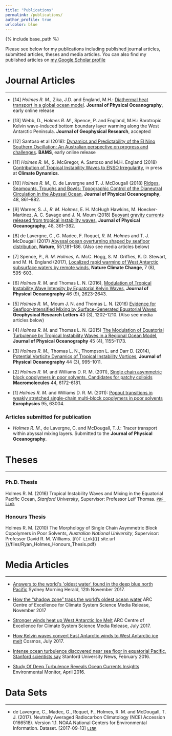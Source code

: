 ```yaml
---
title: "Publications"
permalink: /publications/
author_profile: true
urlcolor: blue
---
```


{% include base_path %}

Please see below for my publications including published journal
articles, submitted articles, theses and media articles. You can also
find my published articles on [my Google Scholar
profile](https://scholar.google.com.au/citations?user=6g3s9ygAAAAJ&hl=en)

# Journal Articles
___

* [14] *Holmes R. M.*, Zika, J.D. and England, M.H.: [Diathermal heat
transport in a global ocean
model](https://doi.org/10.1175/JPO-D-18-0098.1). **Journal of Physical
Oceanography**, early online release

* [13] Webb, D., *Holmes R. M.*, Spence, P. and England, M.H.:
Barotropic Kelvin wave-induced bottom boundary layer warming along the
West Antarctic Peninsula. **Journal of Geophysical Research**,
accepted

* [12] Santoso et al (2018): [Dynamics and Predictability of the El
Nino Southern Oscillation: An Australian perspective on progress and
challenges](https://doi.org/10.1175/BAMS-D-18-0057.1). **BAMS**, early
online release

* [11] *Holmes R. M.*, S. McGregor, A. Santoso and M.H. England (2018)
 [Contribution of Tropical Instability Waves to ENSO
 Irregularity](https://doi.org/10.1007/s00382-018-4217-0), in press at
 **Climate Dynamics**.
 
* [10] *Holmes R. M.*, C. de Lavergne and T. J. McDougall (2018)
 [Ridges, Seamounts, Troughs and Bowls: Topographic Control of the
 Dianeutral Circulation in the Abyssal
 Ocean](https://doi.org/10.1175/JPO-D-17-0141.1), **Journal of
 Physical Oceanography**, 48,
 861–882.
 
* [9] Warner, S. J., *R. M. Holmes*, E. H. McHugh Hawkins,
 M. Hoecker-Martinez, A. C. Savage and J. N. Moum (2018) [Buoyant
 gravity currents released from tropical instability
 waves](https://doi.org/10.1175/JPO-D-17-0144.1), **Journal of
 Physical Oceanography**, 48, 361–382.
 
* [8] de Lavergne, C., G. Madec, F. Roquet, *R. M. Holmes* and
 T. J. McDougall (2017) [Abyssal ocean overturning shaped by seafloor
 distribution](http://dx.doi.org/10.1038/nature24472), **Nature**,
 551,181–186. (Also see media articles below)
 
* [7] Spence, P., *R. M. Holmes*, A. McC. Hogg, S. M. Griffies,
 K. D. Stewart, and M. H. England (2017), [Localized rapid warming of
 West Antarctic subsurface waters by remote
 winds](http://dx.doi.org/10.1038/nclimate3335), **Nature Climate
 Change**, 7 (8), 595-603.
 
* [6] *Holmes R. M.* and Thomas L. N. (2016), [Modulation of Tropical
 Instability Wave Intensity by Equatorial Kelvin
 Waves](http://dx.doi.org/10.1175/JPO-D-16-0064.1), **Journal of
 Physical Oceanography** 46 (9), 2623-2643.
 
* [5] *Holmes R. M.*, Moum J. N. and Thomas L. N. (2016) [Evidence for
 Seafloor-Intensified Mixing by Surface-Generated Equatorial
 Waves](http://dx.doi.org/10.1002/2015GL066472), **Geophysical
 Research Letters** 43 (3), 1202-1210. (Also see media articles below)
 
* [4] *Holmes R. M.* and Thomas L. N. (2015) [The Modulation of
 Equatorial Turbulence by Tropical Instability Waves in a Regional
 Ocean Model](http://dx.doi.org/10.1175/JPO-D-14-0209.1), **Journal of
 Physical Oceanography** 45 (4), 1155–1173.
 
* [3] *Holmes R. M.*, Thomas L. N., Thompson L. and Darr D. (2014),
 [Potential Vorticity Dynamics of Tropical Instability
 Vortices](http://dx.doi.org/10.1175/JPO-D-13-0157.1), **Journal of
 Physical Oceanography** 44 (3), 995–1011.
 
* [2] *Holmes R. M.* and Williams D. R. M. (2011), [Single chain
 asymmetric block copolymers in poor solvents. Candidates for patchy
 colloids](http://dx.doi.org/10.1021/ma200085w) **Macromolecules** 44,
 6172-6181.
 
* [1] *Holmes R. M.* and Williams D. R. M. (2011): [Popout transitions
 in weakly stretched single-chain multi-block copolymers in poor
 solvents](https://doi.org/10.1209/0295-5075/95/63004) **Europhysics**
 95, 63004.

### Articles submitted for publication

* *Holmes R. M.*, de Lavergne, C. and McDougall, T.J.: Tracer
transport within abyssal mixing layers. Submitted to the **Journal of
Physical Oceanography**.

# Theses
___

### Ph.D. Thesis
Holmes R. M. (2016) Tropical Instability Waves and Mixing in the
Equatorial Pacific Ocean, *Stanford University*, Supervisor: Professor
Leif Thomas. [`PDF Link`](https://purl.stanford.edu/qj214kp4156)

### Honours Thesis
Holmes R. M. (2010) The Morphology of Single Chain Asymmetric Block
Copolymers in Poor Solvents, *Australian National University*,
Supervisor: Professor David R. M. Williams. [`PDF Link`]({{ site.url
}}/files/Ryan_Holmes_Honours_Thesis.pdf)


# Media Articles
___


* [Answers to the world's 'oldest water' found in the deep blue north
Pacific](http://www.smh.com.au/environment/answers-to-the-worlds-oldest-water-found-in-the-deep-blue-north-pacific-20171110-gzj2er.html)
Sydney Morning Herald, 12th November 2017.

* [How the “shadow zone” traps the world’s oldest ocean
water](https://www.climatescience.org.au/content/1181-how-%E2%80%9Cshadow-zone%E2%80%9D-traps-world%E2%80%99s-oldest-ocean-water)
ARC Centre of Excellence for Climate System Science Media Release,
November 2017

* [Stronger winds heat up West Antarctic Ice
Melt](https://www.climatescience.org.au/content/1165-stronger-winds-heat-west-antarctic-ice-melt)
ARC Centre of Excellence for Climate System Science Media Release,
July 2017.

* [How Kelvin waves convert East Antarctic winds to West Antarctic ice
melt](https://cosmosmagazine.com/climate/how-kelvin-waves-convert-east-antarctic-winds-to-west-antarctic-ice-melt)
Cosmos, July 2017.

* [Intense ocean turbulence discovered near sea floor in equatorial
Pacific, Stanford scientists
say](https://earth.stanford.edu/news/intense-deep-ocean-turbulence-equatorial-pacific-could-help-drive-global-circulation)
Stanford University News, February 2016.

* [Study Of Deep Turbulence Reveals Ocean Currents
   Insights](http://www.fondriest.com/news/study-deep-turbulence-reveals-ocean-currents-insights.htm)
   Environmental Monitor, April 2016.

# Data Sets
___

* de Lavergne, C., Madec, G., Roquet, F., Holmes, R. M. and McDougall,
T. J. (2017). Neutrally Averaged Radiocarbon Climatology (NCEI
Accession 0166518). Version 1.1. NOAA National Centers for
Environmental Information. Dataset. [2017-09-13]
[`LINK`](http://dx.doi.org/10.7289/V5833Q7K)




